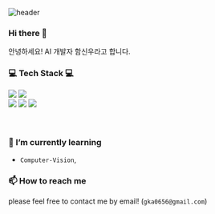 ![header](https://capsule-render.vercel.app/api?type=waving&&color=gradient&height=100&section=header&fontSize=90)
### Hi there 👋
안녕하세요! AI 개발자 함신우라고 합니다.<br/>

<!-- https://simpleicons.org/ -->
<h3>💻 Tech Stack 💻</h3>
<div>
  <img src="https://img.shields.io/badge/python-4479A1?style=flat-square&logo=python&logoColor=yellow"/>
  <img src="https://img.shields.io/badge/pytorch-orange?style=flat-square&logo=pytorch&logoColor=white"/>

</div>
<div>
  <img src="https://img.shields.io/badge/mysql-4479A1?style=flat-square&logo=mysql&logoColor=white"/>
  <img src="https://img.shields.io/badge/django-005000?style=flat-square&logo=django&logoColor=white"/>
  <img src="https://img.shields.io/badge/HTML/CSS-326CE5?style=flat-square&logo=HTML&logoColor=white"/>
</div>
<div>
</div>
<div>
</div>
<br><br>

### 🌱 I’m currently learning
* `Computer-Vision`,




### 📫 How to reach me
please feel free to contact me by email! (`gka0656@gmail.com`)

<!--
### 😄 Interesting
* `semantic segmentation`
* `medical AI`

Here are some ideas to get you started:

- 🔭 I’m currently working on ...
- 🌱 I’m currently learning ...
- 👯 I’m looking to collaborate on ...
- 🤔 I’m looking for help with ...
- 💬 Ask me about ...
- 📫 How to reach me: ...
- 😄 Pronouns: ...
- ⚡ Fun fact: ...
-->
